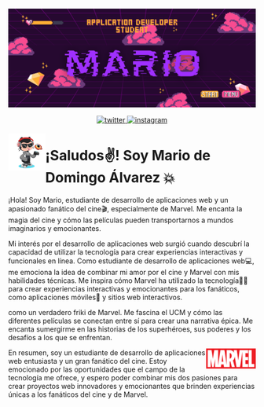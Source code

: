 <p >
    <img src="./Imgs/Logo.png" alt="Logo" borderRadius='1rem' boxShadow = '0 5px 18px rgba(0,0,0,0.3)'>
  </a>
</p>
<p align="center">
<a href="https://twitter.com/Mario_DA_" target="_blank">
<img src=https://img.shields.io/badge/twitter-%2300acee.svg?color=1DA1F2&style=for-the-badge&logo=twitter&logoColor=white alt=twitter style="margin-bottom: 5px;" />
</a>
<a href="https://instagram.com/mariio_dd" target="_blank">
<img src=https://img.shields.io/badge/instagram-%ff5851db.svg?color=C13584&style=for-the-badge&logo=instagram&logoColor=white alt=instagram style="margin-bottom: 5px;" />
</a>
</p>
<img src="./Imgs/octogato.png" width=15% align=left /> <h1>¡Saludos✌️! Soy Mario de Domingo Álvarez 💥 </h1>

<p>¡Hola! Soy Mario, estudiante de desarrollo de aplicaciones web y un apasionado fanático del cine🎬, especialmente de Marvel. Me encanta la magia del cine y cómo las películas pueden transportarnos a mundos imaginarios y emocionantes.
    
Mi interés por el desarrollo de aplicaciones web surgió cuando descubrí la capacidad de utilizar la tecnología para crear experiencias interactivas y funcionales en línea. Como estudiante de desarrollo de aplicaciones web💻, me emociona la idea de combinar mi amor por el cine y Marvel con mis habilidades técnicas. Me inspira cómo Marvel ha utilizado la tecnología👨‍💻 para crear experiencias interactivas y emocionantes para los fanáticos, como aplicaciones móviles📱 y sitios web interactivos.

como un verdadero friki de Marvel. Me fascina el UCM y cómo las diferentes películas se conectan entre sí para crear una narrativa épica. Me encanta sumergirme en las historias de los superhéroes, sus poderes y los desafíos a los que se enfrentan.

<img src="./Imgs/marvel_icon.png" width=20% align=right />

En resumen, soy un estudiante de desarrollo de aplicaciones web entusiasta y un gran fanático del cine. Estoy emocionado por las oportunidades que el campo de la tecnología me ofrece, y espero poder combinar mis dos pasiones para crear proyectos web innovadores y emocionantes que brinden experiencias únicas a los fanáticos del cine y de Marvel.</p>
